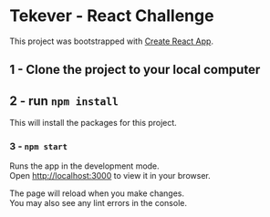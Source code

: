 # Tekever - React Challenge

This project was bootstrapped with [Create React App](https://github.com/facebook/create-react-app).

## 1 - Clone the project to your local computer

## 2 - run `npm install`
This will install the packages for this project.

### 3 - `npm start`

Runs the app in the development mode.\
Open [http://localhost:3000](http://localhost:3000) to view it in your browser.

The page will reload when you make changes.\
You may also see any lint errors in the console.